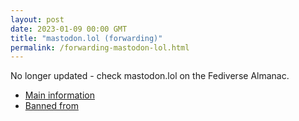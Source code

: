 ```yaml
---
layout: post
date: 2023-01-09 00:00 GMT
title: "mastodon.lol (forwarding)"
permalink: /forwarding-mastodon-lol.html
---
```


No longer updated - check mastodon.lol on the Fediverse Almanac.

* [Main information](https://www.fediversealmanac.com/api/v1/instances/mastodon.lol)
* [Banned from](https://www.fediversealmanac.com/api/v1/instances/mastodon.lol/banned_from)

